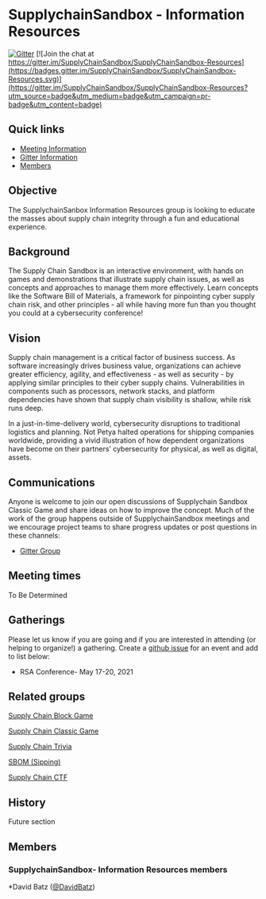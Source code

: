 # SupplychainSandbox - Information Resources

[![Gitter](https://badges.gitter.im/SupplyChainSandbox/SupplychainSandbox-ClassicGame.svg)](https://gitter.im/SupplyChainSandbox/SupplychainSandbox-ClassicGame?utm_source=badge&utm_medium=badge&utm_campaign=pr-badge) [![Join the chat at https://gitter.im/SupplyChainSandbox/SupplyChainSandbox-Resources](https://badges.gitter.im/SupplyChainSandbox/SupplyChainSandbox-Resources.svg)](https://gitter.im/SupplyChainSandbox/SupplyChainSandbox-Resources?utm_source=badge&utm_medium=badge&utm_campaign=pr-badge&utm_content=badge)


## Quick links

- [Meeting Information](#meeting-times)
- [Gitter Information](#communications)
- [Members](#members)

## Objective

The SupplychainSanbox Information Resources group is looking to educate the masses about supply chain integrity through a fun and educational experience. 

## Background

The Supply Chain Sandbox is an interactive environment, with hands on games and demonstrations that illustrate supply chain issues, as well as concepts and approaches to manage them more effectively. Learn concepts like the Software Bill of Materials, a framework for pinpointing cyber supply chain risk, and other principles - all while having more fun than you thought you could at a cybersecurity conference!

## Vision

Supply chain management is a critical factor of business success. As software increasingly drives business value, organizations can achieve greater efficiency, agility, and effectiveness - as well as security - by applying similar principles to their cyber supply chains. Vulnerabilities in components such as processors, network stacks, and platform dependencies have shown that supply chain visibility is shallow, while risk runs deep.

In a just-in-time-delivery world, cybersecurity disruptions to traditional logistics and planning. Not Petya halted operations for shipping companies worldwide, providing a vivid illustration of how dependent organizations have become on their partners’ cybersecurity for physical, as well as digital, assets.

## Communications

Anyone is welcome to join our open discussions of Supplychain Sandbox Classic Game and share ideas on how to improve the concept. Much of the work of the group happens outside of SupplychainSandbox meetings and we encourage project teams to share progress updates or post questions in these channels:

* [Gitter Group](https://gitter.im/SupplyChainSandbox/SupplychainSandbox-Resources)

## Meeting times

To Be Determined

## Gatherings

Please let us know if you are going and if you are interested in attending (or helping to organize!) a gathering. Create a [github issue](https://github.com/SupplyChainSandbox/resources/issues/new) for an event and add to list below:

* RSA Conference- May 17-20, 2021 


## Related groups


[Supply Chain Block Game](https://github.com/SupplyChainSandbox/supplychaingame)

[Supply Chain Classic Game](https://github.com/SupplyChainSandbox/classicgame)

[Supply Chain Trivia](https://github.com/SupplyChainSandbox/trivia)

[SBOM (Sipping)](https://github.com/SupplyChainSandbox/sipping)

[Supply Chain CTF](https://github.com/SupplyChainSandbox/SupplyChainCTF)


## History

Future section

## Members

### SupplychainSandbox- Information Resources members

*David Batz  ([@DavidBatz](https://github.com/DavidBatz))
